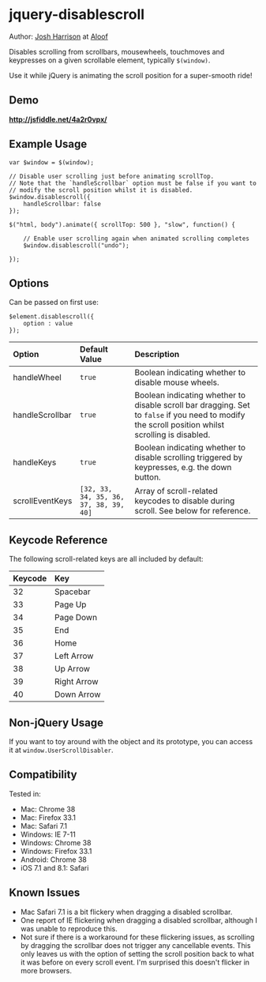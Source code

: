jquery-disablescroll
===

Author: [Josh Harrison](http://www.joshharrison.net) at [Aloof](http://aloof.co)

Disables scrolling from scrollbars, mousewheels, touchmoves and keypresses on a given scrollable element, typically `$(window)`.

Use it while jQuery is animating the scroll position for a super-smooth ride!


Demo
---
**http://jsfiddle.net/4a2r0vpx/**


Example Usage
---

    var $window = $(window);

    // Disable user scrolling just before animating scrollTop.
    // Note that the `handleScrollbar` option must be false if you want to
    // modify the scroll position whilst it is disabled.
    $window.disablescroll({
        handleScrollbar: false
    });

    $("html, body").animate({ scrollTop: 500 }, "slow", function() {

        // Enable user scrolling again when animated scrolling completes
        $window.disablescroll("undo");

    });


Options
---

Can be passed on first use:

    $element.disablescroll({
        option : value
    });

Option            | Default Value                              | Description
:---------------- | :----------------------------------------- | :---------------------------------------------------------
handleWheel       | `true`                                     | Boolean indicating whether to disable mouse wheels.
handleScrollbar   | `true`                                     | Boolean indicating whether to disable scroll bar dragging. Set to `false` if you need to modify the scroll position whilst scrolling is disabled.
handleKeys        | `true`                                     | Boolean indicating whether to disable scrolling triggered by keypresses, e.g. the down button.
scrollEventKeys   | `[32, 33, 34, 35, 36, 37, 38, 39, 40]`     | Array of scroll-related keycodes to disable during scroll. See below for reference.


Keycode Reference
---

The following scroll-related keys are all included by default:

Keycode    | Key
:--------- | :-----------
32         | Spacebar
33         | Page Up
34         | Page Down
35         | End
36         | Home
37         | Left Arrow
38         | Up Arrow
39         | Right Arrow
40         | Down Arrow


Non-jQuery Usage
---
If you want to toy around with the object and its prototype, you can access it
at `window.UserScrollDisabler`.

Compatibility
---
Tested in:
- Mac: Chrome 38
- Mac: Firefox 33.1
- Mac: Safari 7.1
- Windows: IE 7-11
- Windows: Chrome 38
- Windows: Firefox 33.1
- Android: Chrome 38
- iOS 7.1 and 8.1: Safari

Known Issues
---
- Mac Safari 7.1 is a bit flickery when dragging a disabled scrollbar.
- One report of IE flickering when dragging a disabled scrollbar, although I
was unable to reproduce this.
- Not sure if there is a workaround for these flickering issues, as scrolling by
dragging the scrollbar does not trigger any cancellable events. This only leaves
us with the option of setting the scroll position back to what it was before on
every scroll event. I'm surprised this doesn't flicker in more browsers.